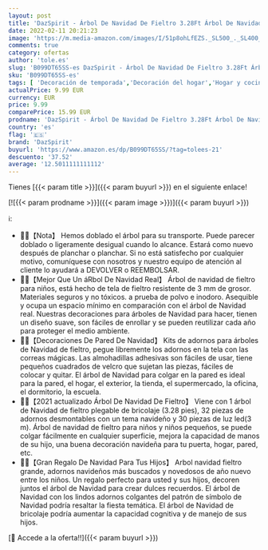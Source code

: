 ```yaml
---
layout: post
title: 'DazSpirit - Árbol De Navidad De Fieltro 3.28Ft Árbol De Navidad En Fieltro para Niños Árboles De Navidad Decoración del Hogar con 32 Ornamentos Desmontables Decoración De Navidad para Paredes Y Puertas del Hogar'
date: 2022-02-11 20:21:23
image: 'https://m.media-amazon.com/images/I/51p8ohLfEZS._SL500_._SL400_.jpg'
comments: true
category: ofertas
author: 'tole.es'
slug: 'B099DT65SS-es DazSpirit - Árbol De Navidad De Fieltro 3.28Ft Árbol De...'
sku: 'B099DT65SS-es'
tags: [ 'Decoración de temporada','Decoración del hogar','Hogar y cocina','dazspirit','navidad','Árboles de navidad', ]
actualPrice: 9.99 EUR
currency: EUR
price: 9.99
comparePrice: 15.99 EUR
prodname: 'DazSpirit - Árbol De Navidad De Fieltro 3.28Ft Árbol De Navidad En Fieltro para Niños Árboles De Navidad Decoración del Hogar con 32 Ornamentos Desmontables Decoración De Navidad para Paredes Y Puertas del Hogar'
country: 'es'
flag: '🇪🇸'
brand: 'DazSpirit'
buyurl: 'https://www.amazon.es/dp/B099DT65SS/?tag=tolees-21'
descuento: '37.52'
average: '12.5011111111112'
---
```


Tienes [{{< param title >}}]({{< param buyurl >}}) en el siguiente enlace!

[![{{< param prodname >}}]({{< param image >}})]({{< param buyurl >}})

ℹ️:

- 🎄🎄【Nota】 Hemos doblado el árbol para su transporte. Puede parecer doblado o ligeramente desigual cuando lo alcance. Estará como nuevo después de planchar o planchar. Si no está satisfecho por cualquier motivo, comuníquese con nosotros y nuestro equipo de atención al cliente lo ayudará a DEVOLVER o REEMBOLSAR.
- 🎄🎄【Mejor Que Un áRbol De Navidad Real】 Árbol de navidad de fieltro para niños, está hecho de tela de fieltro resistente de 3 mm de grosor. Materiales seguros y no tóxicos. a prueba de polvo e inodoro. Asequible y ocupa un espacio mínimo en comparación con el árbol de Navidad real. Nuestras decoraciones para árboles de Navidad para hacer, tienen un diseño suave, son fáciles de enrollar y se pueden reutilizar cada año para proteger el medio ambiente.
- 🎄🎄【Decoraciones De Pared De Navidad】 Kits de adornos para árboles de Navidad de fieltro, pegue libremente los adornos en la tela con las correas mágicas. Las almohadillas adhesivas son fáciles de usar, tiene pequeños cuadrados de velcro que sujetan las piezas, fáciles de colocar y quitar. El árbol de Navidad para colgar en la pared es ideal para la pared, el hogar, el exterior, la tienda, el supermercado, la oficina, el dormitorio, la escuela.
- 🎄🎄【2021 actualizado Árbol De Navidad De Fieltro】 Viene con 1 árbol de Navidad de fieltro plegable de bricolaje (3.28 pies), 32 piezas de adornos desmontables con un tema navideño y 30 piezas de luz led(3 m). Árbol de navidad de fieltro para niños y niños pequeños, se puede colgar fácilmente en cualquier superficie, mejora la capacidad de manos de su hijo, una buena decoración navideña para tu puerta, hogar, pared, etc.
- 🎄🎄【Gran Regalo De Navidad Para Tus Hijos】 Arbol navidad fieltro grande, adornos navideños más buscados y novedosos de año nuevo entre los niños. Un regalo perfecto para usted y sus hijos, decoren juntos el árbol de Navidad para crear dulces recuerdos. El árbol de Navidad con los lindos adornos colgantes del patrón de símbolo de Navidad podría resaltar la fiesta temática. El árbol de Navidad de bricolaje podría aumentar la capacidad cognitiva y de manejo de sus hijos.

[🛒 Accede a la oferta!!]({{< param buyurl >}})
